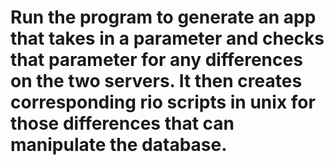 # Run the program to generate an app that takes in a parameter and checks that parameter for any differences on the two servers. It then creates corresponding rio scripts in unix for those differences that can manipulate the database.
